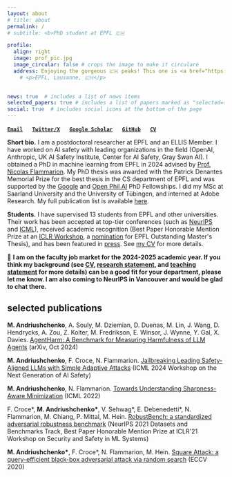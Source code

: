 ```yaml
---
layout: about
# title: about
permalink: /
# subtitle: <b>PhD student at EPFL 🇨🇭 

profile:
  align: right
  image: prof_pic.jpg
  image_circular: false # crops the image to make it circulare
  address: Enjoying the gorgeous 🇨🇭 peaks! This one is <a href="https://en.wikipedia.org/wiki/Rochers_de_Naye">Rochers de Naye</a>. #>
    # <p>EPFL, Lausanne, 🇨🇭</p>
    

news: true  # includes a list of news items
selected_papers: true # includes a list of papers marked as "selected={true}"
social: true  # includes social icons at the bottom of the page
---
```



**[`Email`](mailto:maksym@andriushchenko.me)** &emsp; 
**[`Twitter/X`](https://twitter.com/maksym_andr)** &emsp; 
**[`Google Scholar`](https://scholar.google.com/citations?user=ZNtuJYoAAAAJ)** &emsp; 
**[`GitHub`](https://github.com/max-andr)** &emsp; 
**[`CV`](cv.pdf)**

<!-- github_username: max-andr # your GitHub user name
# gitlab_username: # your GitLab user name
twitter_username: maksym_andr # your Twitter handle
linkedin_username: maksym-andriushchenko # your LinkedIn user name
scholar_userid: ZNtuJYoAAAAJ -->


**Short bio.** I am a postdoctoral researcher at EPFL and an ELLIS Member. I have worked on AI safety with leading organizations in the field (OpenAI, Anthropic, UK AI Safety Institute, Center for AI Safety, Gray Swan AI). I obtained a PhD in machine learning from EPFL in 2024 advised by [Prof. Nicolas Flammarion](https://people.epfl.ch/nicolas.flammarion). My PhD thesis was awarded with the Patrick Denantes Memorial Prize for the best thesis in the CS department of EPFL and was supported by the [Google](https://research.google/outreach/phd-fellowship/recipients/) and [Open Phil AI](https://www.openphilanthropy.org/grants/open-phil-ai-fellowship-2022-class/) PhD Fellowships. I did my MSc at Saarland University and the University of Tübingen, and interned at Adobe Research. My full publication list is available [here](https://scholar.google.com/citations?user=ZNtuJYoAAAAJ).
<!-- My current research mainly focuses on developing a better understanding of the training dynamics of deep networks and their adversarial robustness.  -->
<!-- **Formal bio.** Maksym Andriushchenko is a fourth-year PhD student in computer science at EPFL (École Polytechnique Fédérale de Lausanne) in Switzerland. He obtained his MSc from Saarland University, Germany. His research mainly focuses on how to better understand the training dynamics of deep networks and make machine learning algorithms adversarially robust. Maksym has published eleven papers at major machine learning and computer vision conferences (NeurIPS, ICML, ICLR, CVPR, ECCV, etc). His research is supported by the Google and OpenPhil PhD Fellowships. -->

**Students.** I have supervised 13 students from EPFL and other universities. Their work has been accepted at top-tier conferences (such as [NeurIPS](https://arxiv.org/abs/2010.09670) and [ICML](https://arxiv.org/abs/2402.04833)), received academic recognition (Best Paper Honorable Mention Prize at an [ICLR Workshop](https://aisecure-workshop.github.io/aml-iclr2021/), a [nomination](https://marcelluszhao.github.io/) for EPFL Outstanding Master's Thesis), and has been featured in [press](https://www.mittrchina.com/news/detail/13848). See [my CV](cv.pdf) for more details.
<!-- Alexander Panfilov (University of Tübingen; co-supervising with Jonas Geiping within the ELLIS PhD program), Joshua Freeman (ETH), Hao Zhao (EPFL), Hichem Hadhri (EPFL), Tiberiu Musat (EPFL), Francesco d'Angelo (EPFL), Théau Vannier (EPFL), Jana Vuckovic (EPFL), Mehrdad Saberi (EPFL), Edoardo Debenedetti (EPFL), Klim Kireev (EPFL), Etienne Bonvin (EPFL), Oriol Barbany (EPFL). -->

📢 **I am on the faculty job market for the 2024-2025 academic year. If you think my background (see [CV](cv.pdf), [research statement](rs.pdf), and [teaching statement](ts.pdf) for more details) can be a good fit for your department, please let me know. I am also coming to NeurIPS in Vancouver and would be glad to chat there.**


<!-- **Research interests.** -->
<!-- My primary research goal is to understand generalization in deep learning. I'm interested in the training dynamics of commonly used algorithms (e.g., [SGD with large step sizes](https://arxiv.org/abs/2210.05337), [sharpness-aware minimization](https://arxiv.org/abs/2206.06232), [fine-tuning language models](https://arxiv.org/abs/2006.04884)), adversarial robustness ([formal guarantees](https://arxiv.org/abs/1705.08475), [square attack](https://arxiv.org/abs/1912.00049), [fast adversarial training](https://arxiv.org/abs/2007.02617), [RobustBench](https://arxiv.org/abs/2010.09670)), and out-of-distribution generalization ([curious ReLU properties](https://arxiv.org/abs/1812.05720), generalization to image [corruptions](https://arxiv.org/abs/2103.02325) and [digital manipulations](https://arxiv.org/abs/2202.12860)).  -->
<!-- My primary research goal is to *understand generalization in deep learning*. Towards this goal, I've worked on adversarial robustness, out-of-distribution generalization, implicit regularization, and sharpness-aware minimization. These days, I'm looking more into optimization and generalization properties of language models. My full publication list is available [here](https://scholar.google.com/citations?user=ZNtuJYoAAAAJ). -->
<!-- My primary research goal is to understand robustness and generalization in deep learning. Toward this goal, I've worked on adversarial robustness, out-of-distribution generalization, and implicit regularization. These days, I'm focusing entirely on robustness and alignment of large language models. My complete publication list is available [here](https://scholar.google.com/citations?user=ZNtuJYoAAAAJ). -->
<!-- I'm interested in alignment, safety, and generalization of LLMs and AI agents. 


<!-- **On Ukraine.** Since I'm from Ukraine, I'm often asked about the situation in my country and how one can help. The most effective way is to donate to *local Ukrainian organization helping on the ground*, e.g., see [this list](https://standforukraine.com/) which includes both trusted military and humanitarian organizations. You can also host displaced scholars and students from Ukraine, e.g., see the [#ScienceForUkraine project](https://scienceforukraine.eu/) where I'm involved as a volunteer. You can also help simply by spreading the word about the war and going to demonstrations in your city. It's very important that we don't normalize [annexations of territories](https://en.wikipedia.org/wiki/2022_annexation_referendums_in_Russian-occupied_Ukraine), [numerous war crimes](https://en.wikipedia.org/wiki/War_crimes_in_the_2022_Russian_invasion_of_Ukraine), [mass deportations](https://theconversation.com/ukraine-war-reports-of-mass-deportations-recall-russias-dark-history-of-forcible-relocations-190272), and [nuclear threats](https://www.theatlantic.com/newsletters/archive/2022/09/russias-nuclear-threats/671571/). Otherwise, we'll end up in a world we don't really want to be in. -->


<!-- ## highlight -->

<!-- Check our ICML'22 paper -->
<!-- ![sam](./assets/img/publication_preview/sam_paper.png) -->
<!-- <div style="text-align: center;">
  <img src="./assets/img/publication_preview/sam_paper.png" alt="SAM slide" width="75%"/>
</div> -->



## selected publications

**M. Andriushchenko**, A. Souly, M. Dziemian, D. Duenas, M. Lin, J. Wang, D. Hendrycks, A. Zou, Z. Kolter, M. Fredrikson, E. Winsor, J. Wynne, Y. Gal, X. Davies. [AgentHarm: A Benchmark for Measuring Harmfulness of LLM Agents](https://arxiv.org/abs/2410.09024) (arXiv, Oct 2024)

<!-- A. Zou, L. Phan, J. Wang, D. Duenas, M. Lin, **M. Andriushchenko**, R. Wang, Z. Kolter, M. Fredrikson, D. Hendrycks. [Improving Alignment and Robustness with Short Circuiting](https://arxiv.org/abs/2406.04313) (NeurIPS 2024) -->

**M. Andriushchenko**, F. Croce, N. Flammarion. [Jailbreaking Leading Safety-Aligned LLMs with Simple Adaptive Attacks](https://arxiv.org/abs/2404.02151) (ICML 2024 Workshop on the Next Generation of AI Safety)

<!-- P. Chao\*, E. Debenedetti\*, A. Robey\*, **M. Andriushchenko\***, F. Croce, V. Sehwag, E. Dobriban, N. Flammarion, G.J. Pappas, F. Tramer, H. Hassani, E. Wong. [JailbreakBench: An Open Robustness Benchmark for Jailbreaking Large Language Models](https://arxiv.org/abs/2404.01318) (arXiv, Apr 2024) -->

**M. Andriushchenko**, N. Flammarion. [Towards Understanding Sharpness-Aware Minimization](https://arxiv.org/abs/2206.06232) (ICML 2022)

F. Croce\*, **M. Andriushchenko\***, V. Sehwag\*, E. Debenedetti\*, N. Flammarion, M. Chiang, P. Mittal, M. Hein. [RobustBench: a standardized adversarial robustness benchmark](https://arxiv.org/abs/2010.09670) (NeurIPS 2021 Datasets and Benchmarks Track, Best Paper Honorable Mention Prize at ICLR'21 Workshop on Security and Safety in ML Systems)

**M. Andriushchenko\***, F. Croce\*, N. Flammarion, M. Hein. [Square Attack: a query-efficient black-box adversarial attack via random search](https://arxiv.org/abs/1912.00049) (ECCV 2020)

